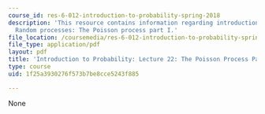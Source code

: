 ```yaml
---
course_id: res-6-012-introduction-to-probability-spring-2018
description: 'This resource contains information regarding introduction to probability:
  Random processes: The Poisson process part I.'
file_location: /coursemedia/res-6-012-introduction-to-probability-spring-2018/1f25a3930276f573b7be8cce5243f885_MITRES_6_012S18_L22AS.pdf
file_type: application/pdf
layout: pdf
title: 'Introduction to Probability: Lecture 22: The Poisson Process Part I'
type: course
uid: 1f25a3930276f573b7be8cce5243f885

---
```

None